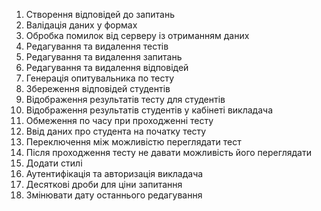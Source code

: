 1. Створення відповідей до запитань
2. Валідація даних у формах
3. Обробка помилок від серверу із отриманням даних
4. Редагування та видалення тестів
5. Редагування та видалення запитань
6. Редагування та видалення відповідей
7. Генерація опитувальника по тесту
8. Збереження відповідей студентів
9. Відображення результатів тесту для студентів
10. Відображення результатів студентів у кабінеті викладача
11. Обмеження по часу при проходженні тесту
12. Ввід даних про студента на початку тесту
13. Переключення між можливістю переглядати тест
14. Після проходження тесту не давати можливість його переглядати
15. Додати стилі
16. Аутентифікація та авторизація викладача
17. Десяткові дроби для ціни запитання
18. Змінювати дату останнього редагування

